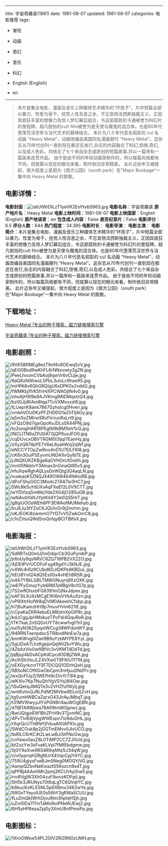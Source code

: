 
---
title: 宇宙奇趣录(1981)
date: 1981-08-07
updated: 1981-08-07
categories: 电影推荐
tags:
- 冒险
- 动画
- 奇幻
- 音乐
- 科幻

- English (English)
- en
---


> 本片是集合电影、漫画及音乐三种媒体艺术精华的“坏孩子"，片中短篇全部以暴力、性爱为骨干，挖苦人性丑恶之余，不忘宣扬法西斯独裁主义，正因其疯狂丰富的想像力及惊人梦幻幕后组合，令这部腐败的卡通被誉为科幻片的里程碑，超凡脱俗的cult film被誉为是天使与魔鬼的混合体。也是80年代堕落荒淫世界与当代艺术的巅峰结合。  本片为八０年代恶名昭彰的 cul 名动画 “Heavy Metal”，动画改编自美国同名漫画期刊 “Heavy Metal”。这杂志从70年代创刊一直到现在都还在发行,杂志的内容融合了科幻,惊悚,奇幻,以及成人色彩。共结合了七个来自杂志或原创的短篇故事,并以一篇序和一篇跋来连贯作品。  由于是由不同的年轻动画家制作的，所以每篇风格都有不同，但就算以现在的眼光来看，制作依旧非常精美。  此片近些年又被提起，很大程度上是因为《南方公园》（south park）在“Major Boobage”一集中向 Heavy Metal 的致敬。

## **电影详情**：

**电影封面**：<img src="https://image.tmdb.org/t/p/w200/atUtWrDlLzT1yeVK2EoYtvbS963.jpg" alt="/atUtWrDlLzT1yeVK2EoYtvbS963.jpg" title="/atUtWrDlLzT1yeVK2EoYtvbS963.jpg">
**电影名称**：宇宙奇趣录
**原产地片名**：Heavy Metal
**电影上映时间**：1981-08-07
**电影上映国家**：English (English)
**原产地语言**：en
**包含成人内容**：False
**是否纪录片**：False
**电影评分**：6.5
**评分人数**：644
**热门程度**：34.395
**电影时长**：
**电影导演**：
**电影主演**：
**电影简介**：本片是集合电影、漫画及音乐三种媒体艺术精华的“坏孩子"，片中短篇全部以暴力、性爱为骨干，挖苦人性丑恶之余，不忘宣扬法西斯独裁主义，正因其疯狂丰富的想像力及惊人梦幻幕后组合，令这部腐败的卡通被誉为科幻片的里程碑，超凡脱俗的cult film被誉为是天使与魔鬼的混合体。也是80年代堕落荒淫世界与当代艺术的巅峰结合。  本片为八０年代恶名昭彰的 cul 名动画 “Heavy Metal”，动画改编自美国同名漫画期刊 “Heavy Metal”。这杂志从70年代创刊一直到现在都还在发行,杂志的内容融合了科幻,惊悚,奇幻,以及成人色彩。共结合了七个来自杂志或原创的短篇故事,并以一篇序和一篇跋来连贯作品。  由于是由不同的年轻动画家制作的，所以每篇风格都有不同，但就算以现在的眼光来看，制作依旧非常精美。  此片近些年又被提起，很大程度上是因为《南方公园》（south park）在“Major Boobage”一集中向 Heavy Metal 的致敬。

## **下载地址**：
[Heavy Metal |专业的种子搜索、磁力链接搜索引擎](https://movie.amd794.com:2083/?search=Heavy%20Metal&ordering=&mode=match_phrase&page_size=10&page=1)

[宇宙奇趣录 |专业的种子搜索、磁力链接搜索引擎](https://movie.amd794.com:2083/?search=%E5%AE%87%E5%AE%99%E5%A5%87%E8%B6%A3%E5%BD%95&ordering=&mode=match_phrase&page_size=10&page=1)
 

## **电影剧照**：
<img src="https://image.tmdb.org/t/p/original/9VK5BflMEg9ezT9nf4v8OEwq5zV.jpg" alt="/9VK5BflMEg9ezT9nf4v8OEwq5zV.jpg" title="/9VK5BflMEg9ezT9nf4v8OEwq5zV.jpg"><img src="https://image.tmdb.org/t/p/original/qEi00Bsd9wKhFL6rNNzvwty3gZN.jpg" alt="/qEi00Bsd9wKhFL6rNNzvwty3gZN.jpg" title="/qEi00Bsd9wKhFL6rNNzvwty3gZN.jpg"><img src="https://image.tmdb.org/t/p/original/PeeLhvumCVbAoj9qwVr6vClJje.jpg" alt="/PeeLhvumCVbAoj9qwVr6vClJje.jpg" title="/PeeLhvumCVbAoj9qwVr6vClJje.jpg"><img src="https://image.tmdb.org/t/p/original/6aQ6zNWiwoL5PbL3ulxLc9hae9S.jpg" alt="/6aQ6zNWiwoL5PbL3ulxLc9hae9S.jpg" title="/6aQ6zNWiwoL5PbL3ulxLc9hae9S.jpg"><img src="https://image.tmdb.org/t/p/original/mHPA8v6QhGRQIgU6xDPK0x2vddG.jpg" alt="/mHPA8v6QhGRQIgU6xDPK0x2vddG.jpg" title="/mHPA8v6QhGRQIgU6xDPK0x2vddG.jpg"><img src="https://image.tmdb.org/t/p/original/fWMKbj1frK5fnHiXPCWAOjtN4v0.jpg" alt="/fWMKbj1frK5fnHiXPCWAOjtN4v0.jpg" title="/fWMKbj1frK5fnHiXPCWAOjtN4v0.jpg"><img src="https://image.tmdb.org/t/p/original/ohoAjHWBe8AJVKmglMtDMqxlzQ4.jpg" alt="/ohoAjHWBe8AJVKmglMtDMqxlzQ4.jpg" title="/ohoAjHWBe8AJVKmglMtDMqxlzQ4.jpg"><img src="https://image.tmdb.org/t/p/original/bzIl0JjdKAm8tqa7TuVXMxxxsW.jpg" alt="/bzIl0JjdKAm8tqa7TuVXMxxxsW.jpg" title="/bzIl0JjdKAm8tqa7TuVXMxxxsW.jpg"><img src="https://image.tmdb.org/t/p/original/tLUeprK8ank7867GzhsIcg0Hven.jpg" alt="/tLUeprK8ank7867GzhsIcg0Hven.jpg" title="/tLUeprK8ank7867GzhsIcg0Hven.jpg"><img src="https://image.tmdb.org/t/p/original/vmkhVOUDKzPFZHDDG1aZhTIjAOy.jpg" alt="/vmkhVOUDKzPFZHDDG1aZhTIjAOy.jpg" title="/vmkhVOUDKzPFZHDDG1aZhTIjAOy.jpg"><img src="https://image.tmdb.org/t/p/original/q5m1ixZMlrwSRvFlrriunRxLrt9.jpg" alt="/q5m1ixZMlrwSRvFlrriunRxLrt9.jpg" title="/q5m1ixZMlrwSRvFlrriunRxLrt9.jpg"><img src="https://image.tmdb.org/t/p/original/vFQzO9d7igxGpcKvJDLs0X44PNj.jpg" alt="/vFQzO9d7igxGpcKvJDLs0X44PNj.jpg" title="/vFQzO9d7igxGpcKvJDLs0X44PNj.jpg"><img src="https://image.tmdb.org/t/p/original/to2onqjHAR18PEgNI9kBMXeV1cQ.jpg" alt="/to2onqjHAR18PEgNI9kBMXeV1cQ.jpg" title="/to2onqjHAR18PEgNI9kBMXeV1cQ.jpg"><img src="https://image.tmdb.org/t/p/original/lNCLtTN6sZPJ0iATSjQP6uvJFO0.jpg" alt="/lNCLtTN6sZPJ0iATSjQP6uvJFO0.jpg" title="/lNCLtTN6sZPJ0iATSjQP6uvJFO0.jpg"><img src="https://image.tmdb.org/t/p/original/cqDUvcxOBVTRGM0I3IjqI7EanHq.jpg" alt="/cqDUvcxOBVTRGM0I3IjqI7EanHq.jpg" title="/cqDUvcxOBVTRGM0I3IjqI7EanHq.jpg"><img src="https://image.tmdb.org/t/p/original/zXyzQ674pYE7V6eL6yahWxj2qWf.jpg" alt="/zXyzQ674pYE7V6eL6yahWxj2qWf.jpg" title="/zXyzQ674pYE7V6eL6yahWxj2qWf.jpg"><img src="https://image.tmdb.org/t/p/original/eNCCYTOpZwRno4nD1U7ElLFKl8.jpg" alt="/eNCCYTOpZwRno4nD1U7ElLFKl8.jpg" title="/eNCCYTOpZwRno4nD1U7ElLFKl8.jpg"><img src="https://image.tmdb.org/t/p/original/cK6n30uiPSEyvmUNDA1lvQyIbTE.jpg" alt="/cK6n30uiPSEyvmUNDA1lvQyIbTE.jpg" title="/cK6n30uiPSEyvmUNDA1lvQyIbTE.jpg"><img src="https://image.tmdb.org/t/p/original/jJNQXUKZKBga6qOVHOrcX0oilih.jpg" alt="/jJNQXUKZKBga6qOVHOrcX0oilih.jpg" title="/jJNQXUKZKBga6qOVHOrcX0oilih.jpg"><img src="https://image.tmdb.org/t/p/original/mn05NkblvY3Alnas3nGmaQt85v5.jpg" alt="/mn05NkblvY3Alnas3nGmaQt85v5.jpg" title="/mn05NkblvY3Alnas3nGmaQt85v5.jpg"><img src="https://image.tmdb.org/t/p/original/nfuXqwRghAQLysDxWQtg3G4aqLN.jpg" alt="/nfuXqwRghAQLysDxWQtg3G4aqLN.jpg" title="/nfuXqwRghAQLysDxWQtg3G4aqLN.jpg"><img src="https://image.tmdb.org/t/p/original/vuskaoK5ZNQJX49OW8464NAIuRB.jpg" alt="/vuskaoK5ZNQJX49OW8464NAIuRB.jpg" title="/vuskaoK5ZNQJX49OW8464NAIuRB.jpg"><img src="https://image.tmdb.org/t/p/original/dPoFShyGGC3Modc2TA87le3HC7.jpg" alt="/dPoFShyGGC3Modc2TA87le3HC7.jpg" title="/dPoFShyGGC3Modc2TA87le3HC7.jpg"><img src="https://image.tmdb.org/t/p/original/5WcRk5uYdUXvAqFXeEf2L0V9CTT.jpg" alt="/5WcRk5uYdUXvAqFXeEf2L0V9CTT.jpg" title="/5WcRk5uYdUXvAqFXeEf2L0V9CTT.jpg"><img src="https://image.tmdb.org/t/p/original/wYDVIzq5mWejYde2XG4jO285uGB.jpg" alt="/wYDVIzq5mWejYde2XG4jO285uGB.jpg" title="/wYDVIzq5mWejYde2XG4jO285uGB.jpg"><img src="https://image.tmdb.org/t/p/original/wN4ivbYdXJYptKit4Y2e0QS5HiT.jpg" alt="/wN4ivbYdXJYptKit4Y2e0QS5HiT.jpg" title="/wN4ivbYdXJYptKit4Y2e0QS5HiT.jpg"><img src="https://image.tmdb.org/t/p/original/g8qiUOOsWEh6PF3EWAofMUMehyb.jpg" alt="/g8qiUOOsWEh6PF3EWAofMUMehyb.jpg" title="/g8qiUOOsWEh6PF3EWAofMUMehyb.jpg"><img src="https://image.tmdb.org/t/p/original/tnJEJu3tYZoCKJQUlvOr9j2mrhm.jpg" alt="/tnJEJu3tYZoCKJQUlvOr9j2mrhm.jpg" title="/tnJEJu3tYZoCKJQUlvOr9j2mrhm.jpg"><img src="https://image.tmdb.org/t/p/original/oKJEOKi8zwmmO7YD7vV5ZwkOmC8.jpg" alt="/oKJEOKi8zwmmO7YD7vV5ZwkOmC8.jpg" title="/oKJEOKi8zwmmO7YD7vV5ZwkOmC8.jpg"><img src="https://image.tmdb.org/t/p/original/c1nZVsoQWd5reQnlqyBClTBtfsX.jpg" alt="/c1nZVsoQWd5reQnlqyBClTBtfsX.jpg" title="/c1nZVsoQWd5reQnlqyBClTBtfsX.jpg">

## **电影海报**：
<img src="https://image.tmdb.org/t/p/original/atUtWrDlLzT1yeVK2EoYtvbS963.jpg" alt="/atUtWrDlLzT1yeVK2EoYtvbS963.jpg" title="/atUtWrDlLzT1yeVK2EoYtvbS963.jpg"><img src="https://image.tmdb.org/t/p/original/5dRRTxQ0mUj1mDdqcCb3GuPymbP.jpg" alt="/5dRRTxQ0mUj1mDdqcCb3GuPymbP.jpg" title="/5dRRTxQ0mUj1mDdqcCb3GuPymbP.jpg"><img src="https://image.tmdb.org/t/p/original/jr6oUy9qsNRVC6ZQ716PB2VX22O.jpg" alt="/jr6oUy9qsNRVC6ZQ716PB2VX22O.jpg" title="/jr6oUy9qsNRVC6ZQ716PB2VX22O.jpg"><img src="https://image.tmdb.org/t/p/original/4jDEtPVrUCDFoFsg49gdYJ3kNJE.jpg" alt="/4jDEtPVrUCDFoFsg49gdYJ3kNJE.jpg" title="/4jDEtPVrUCDFoFsg49gdYJ3kNJE.jpg"><img src="https://image.tmdb.org/t/p/original/v4Wc4r6z9CUbd6DJIDKPk8KBDuL.jpg" alt="/v4Wc4r6z9CUbd6DJIDKPk8KBDuL.jpg" title="/v4Wc4r6z9CUbd6DJIDKPk8KBDuL.jpg"><img src="https://image.tmdb.org/t/p/original/hEU8Yvll24dQ5Es00x4vHEhBRSR.jpg" alt="/hEU8Yvll24dQ5Es00x4vHEhBRSR.jpg" title="/hEU8Yvll24dQ5Es00x4vHEhBRSR.jpg"><img src="https://image.tmdb.org/t/p/original/o4A7Y8bLQBLTM8tGNuynj8XzOXK.jpg" alt="/o4A7Y8bLQBLTM8tGNuynj8XzOXK.jpg" title="/o4A7Y8bLQBLTM8tGNuynj8XzOXK.jpg"><img src="https://image.tmdb.org/t/p/original/w67FyGmszYyb6RM7p9BgV8cfG7p.jpg" alt="/w67FyGmszYyb6RM7p9BgV8cfG7p.jpg" title="/w67FyGmszYyb6RM7p9BgV8cfG7p.jpg"><img src="https://image.tmdb.org/t/p/original/7S2wftDlsxbFG8391mOjNxJdpex.jpg" alt="/7S2wftDlsxbFG8391mOjNxJdpex.jpg" title="/7S2wftDlsxbFG8391mOjNxJdpex.jpg"><img src="https://image.tmdb.org/t/p/original/oAF3iL9J4zMCgE1Kl6mVVkAuXzn.jpg" alt="/oAF3iL9J4zMCgE1Kl6mVVkAuXzn.jpg" title="/oAF3iL9J4zMCgE1Kl6mVVkAuXzn.jpg"><img src="https://image.tmdb.org/t/p/original/vP9lXtrHofW8qDVM0AkewhCfsbp.jpg" alt="/vP9lXtrHofW8qDVM0AkewhCfsbp.jpg" title="/vP9lXtrHofW8qDVM0AkewhCfsbp.jpg"><img src="https://image.tmdb.org/t/p/original/h7j6uKamzHH9p7muvIYnln621IE.jpg" alt="/h7j6uKamzHH9p7muvIYnln621IE.jpg" title="/h7j6uKamzHH9p7muvIYnln621IE.jpg"><img src="https://image.tmdb.org/t/p/original/cCpaKaZKR4ebsELM8ztnXpGlP8c.jpg" alt="/cCpaKaZKR4ebsELM8ztnXpGlP8c.jpg" title="/cCpaKaZKR4ebsELM8ztnXpGlP8c.jpg"><img src="https://image.tmdb.org/t/p/original/kdJCggJpHMskuzTPcPal4QquRoR.jpg" alt="/kdJCggJpHMskuzTPcPal4QquRoR.jpg" title="/kdJCggJpHMskuzTPcPal4QquRoR.jpg"><img src="https://image.tmdb.org/t/p/original/lTKTkaL2nSQGvUYT8cwwfvgf7n1.jpg" alt="/lTKTkaL2nSQGvUYT8cwwfvgf7n1.jpg" title="/lTKTkaL2nSQGvUYT8cwwfvgf7n1.jpg"><img src="https://image.tmdb.org/t/p/original/sxI5yN362SyqxlWCcg38WFdonWY.jpg" alt="/sxI5yN362SyqxlWCcg38WFdonWY.jpg" title="/sxI5yN362SyqxlWCcg38WFdonWY.jpg"><img src="https://image.tmdb.org/t/p/original/94RRNTxenpdxcSTRibvdlNnEw7a.jpg" alt="/94RRNTxenpdxcSTRibvdlNnEw7a.jpg" title="/94RRNTxenpdxcSTRibvdlNnEw7a.jpg"><img src="https://image.tmdb.org/t/p/original/bmtKWvg0lZwt9B9uYzbMYPE8YyL.jpg" alt="/bmtKWvg0lZwt9B9uYzbMYPE8YyL.jpg" title="/bmtKWvg0lZwt9B9uYzbMYPE8YyL.jpg"><img src="https://image.tmdb.org/t/p/original/5gUDxA7LhzKgejoiQqWiiZkvYWu.jpg" alt="/5gUDxA7LhzKgejoiQqWiiZkvYWu.jpg" title="/5gUDxA7LhzKgejoiQqWiiZkvYWu.jpg"><img src="https://image.tmdb.org/t/p/original/4ZbAzVIv0wfIBfVc3vVKMTdDdTd.jpg" alt="/4ZbAzVIv0wfIBfVc3vVKMTdDdTd.jpg" title="/4ZbAzVIv0wfIBfVc3vVKMTdDdTd.jpg"><img src="https://image.tmdb.org/t/p/original/jqBjuji4kDsACpKdCpcdODBjZWA.jpg" alt="/jqBjuji4kDsACpKdCpcdODBjZWA.jpg" title="/jqBjuji4kDsACpKdCpcdODBjZWA.jpg"><img src="https://image.tmdb.org/t/p/original/AcIhSIcHoJLZ4VXw0T8FKIU11TM.jpg" alt="/AcIhSIcHoJLZ4VXw0T8FKIU11TM.jpg" title="/AcIhSIcHoJLZ4VXw0T8FKIU11TM.jpg"><img src="https://image.tmdb.org/t/p/original/oEXGyrkznrTf3F7DCQQ1ODrhQsH.jpg" alt="/oEXGyrkznrTf3F7DCQQ1ODrhQsH.jpg" title="/oEXGyrkznrTf3F7DCQQ1ODrhQsH.jpg"><img src="https://image.tmdb.org/t/p/original/5BSoNCOfKGwObCpm3nHjuuDNdYv.jpg" alt="/5BSoNCOfKGwObCpm3nHjuuDNdYv.jpg" title="/5BSoNCOfKGwObCpm3nHjuuDNdYv.jpg"><img src="https://image.tmdb.org/t/p/original/wxQcFfJyZj1WEfht8cDlvYr73I4.jpg" alt="/wxQcFfJyZj1WEfht8cDlvYr73I4.jpg" title="/wxQcFfJyZj1WEfht8cDlvYr73I4.jpg"><img src="https://image.tmdb.org/t/p/original/elKXIv7Kp7NuQhIYgVSYsjW4Oar.jpg" alt="/elKXIv7Kp7NuQhIYgVSYsjW4Oar.jpg" title="/elKXIv7Kp7NuQhIYgVSYsjW4Oar.jpg"><img src="https://image.tmdb.org/t/p/original/1SuQeIsjJlMQTe3v2VHZfufWyIj.jpg" alt="/1SuQeIsjJlMQTe3v2VHZfufWyIj.jpg" title="/1SuQeIsjJlMQTe3v2VHZfufWyIj.jpg"><img src="https://image.tmdb.org/t/p/original/wnWvhnQJRLPdNf2MVbwRELmSZvH.jpg" alt="/wnWvhnQJRLPdNf2MVbwRELmSZvH.jpg" title="/wnWvhnQJRLPdNf2MVbwRELmSZvH.jpg"><img src="https://image.tmdb.org/t/p/original/tg0umhWBCaZqrxG43JirAyJMbqT.jpg" alt="/tg0umhWBCaZqrxG43JirAyJMbqT.jpg" title="/tg0umhWBCaZqrxG43JirAyJMbqT.jpg"><img src="https://image.tmdb.org/t/p/original/t31MVWwyyJlYxPGN9nXauWOgEBN.jpg" alt="/t31MVWwyyJlYxPGN9nXauWOgEBN.jpg" title="/t31MVWwyyJlYxPGN9nXauWOgEBN.jpg"><img src="https://image.tmdb.org/t/p/original/dTtBTA9Wjrea78AfI9tmW0jpiwz.jpg" alt="/dTtBTA9Wjrea78AfI9tmW0jpiwz.jpg" title="/dTtBTA9Wjrea78AfI9tmW0jpiwz.jpg"><img src="https://image.tmdb.org/t/p/original/8wUQlgjoEW1BhZFrH9v3TjjvmNC.jpg" alt="/8wUQlgjoEW1BhZFrH9v3TjjvmNC.jpg" title="/8wUQlgjoEW1BhZFrH9v3TjjvmNC.jpg"><img src="https://image.tmdb.org/t/p/original/4PvTIvB4jVpgWWEspn7iz9duGHL.jpg" alt="/4PvTIvB4jVpgWWEspn7iz9duGHL.jpg" title="/4PvTIvB4jVpgWWEspn7iz9duGHL.jpg"><img src="https://image.tmdb.org/t/p/original/rXqrQcUThBfeYjFdxaAt0iAPXIv.jpg" alt="/rXqrQcUThBfeYjFdxaAt0iAPXIv.jpg" title="/rXqrQcUThBfeYjFdxaAt0iAPXIv.jpg"><img src="https://image.tmdb.org/t/p/original/5WdCOuk8p2jGGTmEMvvIlJIvUCO.jpg" alt="/5WdCOuk8p2jGGTmEMvvIlJIvUCO.jpg" title="/5WdCOuk8p2jGGTmEMvvIlJIvUCO.jpg"><img src="https://image.tmdb.org/t/p/original/tbRILC6rKC4t2LwLwBJiStPNoGw.jpg" alt="/tbRILC6rKC4t2LwLwBJiStPNoGw.jpg" title="/tbRILC6rKC4t2LwLwBJiStPNoGw.jpg"><img src="https://image.tmdb.org/t/p/original/cnYawx0axZ8L0TiMP2CC7ZJIVJd.jpg" alt="/cnYawx0axZ8L0TiMP2CC7ZJIVJd.jpg" title="/cnYawx0axZ8L0TiMP2CC7ZJIVJd.jpg"><img src="https://image.tmdb.org/t/p/original/btZozYw3xFvaKLVpI7fMfEbdgmw.jpg" alt="/btZozYw3xFvaKLVpI7fMfEbdgmw.jpg" title="/btZozYw3xFvaKLVpI7fMfEbdgmw.jpg"><img src="https://image.tmdb.org/t/p/original/5jGY9aXve9RS4R9qAtfq1Lt34qW.jpg" alt="/5jGY9aXve9RS4R9qAtfq1Lt34qW.jpg" title="/5jGY9aXve9RS4R9qAtfq1Lt34qW.jpg"><img src="https://image.tmdb.org/t/p/original/ctv0ypnqH2RgNUrX4VqoCpjY4YC.jpg" alt="/ctv0ypnqH2RgNUrX4VqoCpjY4YC.jpg" title="/ctv0ypnqH2RgNUrX4VqoCpjY4YC.jpg"><img src="https://image.tmdb.org/t/p/original/759U4glysFxeBJm5Neg0MOQYjVG.jpg" alt="/759U4glysFxeBJm5Neg0MOQYjVG.jpg" title="/759U4glysFxeBJm5Neg0MOQYjVG.jpg"><img src="https://image.tmdb.org/t/p/original/4ampQZbvNaKixaztS5Kozcn9xdT.jpg" alt="/4ampQZbvNaKixaztS5Kozcn9xdT.jpg" title="/4ampQZbvNaKixaztS5Kozcn9xdT.jpg"><img src="https://image.tmdb.org/t/p/original/qPPBj4AAohMh2pmj2KCUVkpSiw5.jpg" alt="/qPPBj4AAohMh2pmj2KCUVkpSiw5.jpg" title="/qPPBj4AAohMh2pmj2KCUVkpSiw5.jpg"><img src="https://image.tmdb.org/t/p/original/rro8VgjW3Xh04zuFIbovzKOFpjI.jpg" alt="/rro8VgjW3Xh04zuFIbovzKOFpjI.jpg" title="/rro8VgjW3Xh04zuFIbovzKOFpjI.jpg"><img src="https://image.tmdb.org/t/p/original/5H5k3JRUNys70t6qLgTC6QVqtYC.jpg" alt="/5H5k3JRUNys70t6qLgTC6QVqtYC.jpg" title="/5H5k3JRUNys70t6qLgTC6QVqtYC.jpg"><img src="https://image.tmdb.org/t/p/original/k6kucKxKLESNL5p6X8mx3462wYe.jpg" alt="/k6kucKxKLESNL5p6X8mx3462wYe.jpg" title="/k6kucKxKLESNL5p6X8mx3462wYe.jpg"><img src="https://image.tmdb.org/t/p/original/99GnTYeyoIUE0s56hY3gRWaSCUU.jpg" alt="/99GnTYeyoIUE0s56hY3gRWaSCUU.jpg" title="/99GnTYeyoIUE0s56hY3gRWaSCUU.jpg"><img src="https://image.tmdb.org/t/p/original/fLu2mQktWrhDjxu9tm3hplqHSjh.jpg" alt="/fLu2mQktWrhDjxu9tm3hplqHSjh.jpg" title="/fLu2mQktWrhDjxu9tm3hplqHSjh.jpg"><img src="https://image.tmdb.org/t/p/original/uZm5lDa7lTmTaMo9oIPNeWJEwj2.jpg" alt="/uZm5lDa7lTmTaMo9oIPNeWJEwj2.jpg" title="/uZm5lDa7lTmTaMo9oIPNeWJEwj2.jpg"><img src="https://image.tmdb.org/t/p/original/6H5yHP6ezaZpj0y3XmU8nfPmoPp.jpg" alt="/6H5yHP6ezaZpj0y3XmU8nfPmoPp.jpg" title="/6H5yHP6ezaZpj0y3XmU8nfPmoPp.jpg">

## **电影图标**：
<img src="https://image.tmdb.org/t/p/original/1XroOWkw54PL2GIV2Rl2RN0zUMH.png" alt="/1XroOWkw54PL2GIV2Rl2RN0zUMH.png" title="/1XroOWkw54PL2GIV2Rl2RN0zUMH.png">
